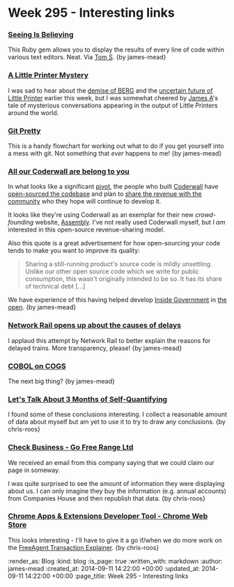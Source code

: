 Week 295 - Interesting links
============================

### [Seeing Is Believing](https://github.com/JoshCheek/seeing_is_believing)

This Ruby gem allows you to display the results of every line of code within various text editors. Neat. Via [Tom S](http://codon.com). {by james-mead}


### [A Little Printer Mystery](http://exciting.io/2014/09/09/a-little-printer-mystery/)

I was sad to hear about the [demise of BERG](http://blog.bergcloud.com/2014/09/09/week-483/) and the [uncertain future of Little Printer](http://littleprinterblog.tumblr.com/post/97047976103/the-future-of-little-printer) earlier this week, but I was somewhat cheered by [James A](http://interblah.net/)'s tale of mysterious conversations appearing in the output of Little Printers around the world.


### [Git Pretty](http://justinhileman.info/article/git-pretty/)

This is a handy flowchart for working out what to do if you get yourself into a mess with git. Not something that _ever_ happens to me! {by james-mead}


### [All our Coderwall are belong to you](http://hackernoons.com/all-our-coderwall-are-belong-to-you)

In what looks like a significant [pivot](http://en.wikipedia.org/wiki/Lean_startup#Pivot), the people who built [Coderwall](https://coderwall.com/) have [open-sourced the codebase](https://github.com/assemblymade/coderwall) and plan to [share the revenue with the community](https://assemblymade.com/help/basics) who they hope will continue to develop it.

It looks like they're using Coderwall as an exemplar for their new _crowd-founding_ website, [Assembly](https://assembly.com/). I've not really used Coderwall myself, but I _am_ interested in this open-source revenue-sharing model.

Also this quote is a great advertisement for how open-sourcing your code tends to make you want to improve its quality:

> Sharing a still-running product's source code is mildly unsettling. Unlike our other open source code which we write for public consumption, this wasn't originally intended to be so. It has its share of technical debt [...]

We have experience of this having helped develop [Inside Government](/inside-government) in [the open](https://github.com/alphagov/whitehall). {by james-mead}


### [Network Rail opens up about the causes of delays](http://conversation.which.co.uk/transport-travel/network-rail-train-delays/)

I applaud this attempt by Network Rail to better explain the reasons for delayed trains. More transparency, please! {by james-mead}


### [COBOL on COGS](http://www.coboloncogs.org/INDEX.HTM)

The next big thing? {by james-mead}


### [Let's Talk About 3 Months of Self-Quantifying](http://blog.cozycloud.cc/productivity/2014/08/26/feedback-on-a-three-months-qs-experiment/)

I found some of these conclusions interesting. I collect a reasonable amount of data about myself but am yet to use it to try to draw any conclusions. {by chris-roos}


### [Check Business - Go Free Range Ltd](https://www.check-business.co.uk/business/06789592/go-free-range)

We received an email from this company saying that we could claim our page in someway.

I was quite surprised to see the amount of information they were displaying about us. I can only imagine they buy the information (e.g. annual accounts) from Companies House and then republish that data. {by chris-roos}


### [Chrome Apps & Extensions Developer Tool - Chrome Web Store](https://chrome.google.com/webstore/detail/chrome-apps-extensions-de/ohmmkhmmmpcnpikjeljgnaoabkaalbgc?hl=en-US)

This looks interesting - I'll have to give it a go if/when we do more work on the [FreeAgent Transaction Explainer](https://github.com/freerange/freeagent_transaction_explainer). {by chris-roos}


:render_as: Blog
:kind: blog
:is_page: true
:written_with: markdown
:author: james-mead
:created_at: 2014-09-11 14:22:00 +00:00
:updated_at: 2014-09-11 14:22:00 +00:00
:page_title: Week 295 - Interesting links
